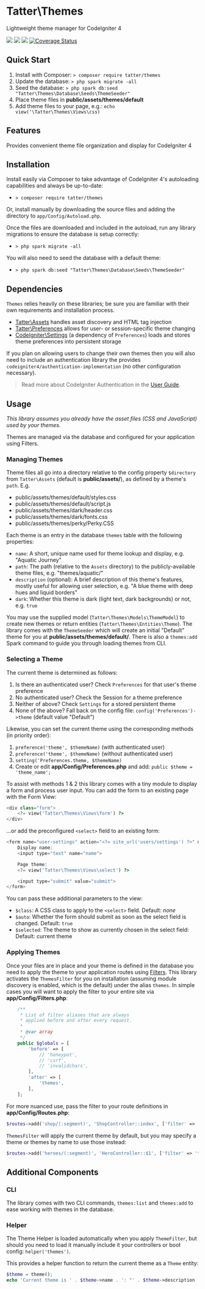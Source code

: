 # Tatter\Themes
Lightweight theme manager for CodeIgniter 4

[![](https://github.com/tattersoftware/codeigniter4-themes/workflows/PHPUnit/badge.svg)](https://github.com/tattersoftware/codeigniter4-themes/actions/workflows/test.yml)
[![](https://github.com/tattersoftware/codeigniter4-themes/workflows/PHPStan/badge.svg)](https://github.com/tattersoftware/codeigniter4-themes/actions/workflows/analyze.yml)
[![](https://github.com/tattersoftware/codeigniter4-themes/workflows/Deptrac/badge.svg)](https://github.com/tattersoftware/codeigniter4-themes/actions/workflows/inspect.yml)
[![Coverage Status](https://coveralls.io/repos/github/tattersoftware/codeigniter4-themes/badge.svg?branch=develop)](https://coveralls.io/github/organization/name?branch=develop)

## Quick Start

1. Install with Composer: `> composer require tatter/themes`
2. Update the database: `> php spark migrate -all`
3. Seed the database: `> php spark db:seed "Tatter\Themes\Database\Seeds\ThemeSeeder"`
5. Place theme files in **public/assets/themes/default** 
5. Add theme files to your page, e.g.: `echo view('\Tatter\Themes\Views\css)`

## Features

Provides convenient theme file organization and display for CodeIgniter 4

## Installation

Install easily via Composer to take advantage of CodeIgniter 4's autoloading capabilities
and always be up-to-date:
* `> composer require tatter/themes`

Or, install manually by downloading the source files and adding the directory to
`app/Config/Autoload.php`.

Once the files are downloaded and included in the autoload, run any library migrations
to ensure the database is setup correctly:
* `> php spark migrate -all`

You will also need to seed the database with a default theme:
* `> php spark db:seed "Tatter\Themes\Database\Seeds\ThemeSeeder"`

## Dependencies

`Themes` relies heavily on these libraries; be sure you are familiar with their own
requirements and installation process.
* [Tatter\Assets](https://github.com/tattersoftware/codeigniter4-assets) handles asset discovery and HTML tag injection
* [Tatter\Preferences](https://github.com/tattersoftware/codeigniter4-preferences) allows for user- or session-specific theme changing 
* [CodeIgniter\Settings](https://github.com/codeigniter4/settings) (a dependency of `Preferences`) loads and stores theme preferences into persistent storage

If you plan on allowing users to change their own themes then you will also need to include
an authentication library the provides `codeigniter4/authentication-implementation` (no other
configuration necessary).

> Read more about CodeIgniter Authentication in the [User Guide](https://codeigniter.com/user_guide/extending/authentication.html).

## Usage

*This library assumes you already have the asset files (CSS and JavaScript) used by your themes.*

Themes are managed via the database and configured for your application using Filters.

### Managing Themes

Theme files all go into a directory relative to the config property `$directory` from
`Tatter\Assets` (default is **public/assets/**), as defined by a theme's `path`. E.g.

* public/assets/themes/default/styles.css
* public/assets/themes/default/script.js
* public/assets/themes/dark/header.css
* public/assets/themes/dark/fonts.css
* public/assets/themes/perky/Perky.CSS

Each theme is an entry in the database `themes` table with the following properties:

* `name`: A short, unique name used for theme lookup and display, e.g. "Aquatic Journey"
* `path`: The path (relative to the `Assets` directory) to the publicly-available theme files, e.g. "themes/aquatic/"
* `description` (optional): A brief description of this theme's features, mostly useful for allowing user selection, e.g. "A blue theme with deep hues and liquid borders"
* `dark`: Whether this theme is dark (light text, dark backgrounds) or not, e.g. `true`

You may use the supplied model (`Tatter\Themes\Models\ThemeModel`) to create new themes or
return entities (`Tatter\Themes\Entities\Theme`). The library comes with the `ThemeSeeder`
which will create an initial "Default" theme for you at **public/assets/themes/default/**.
There is also a `themes:add` Spark command to guide you through loading themes from CLI.

### Selecting a Theme

The current theme is determined as follows:

1. Is there an authenticated user? Check `Preferences` for that user's theme preference
2. No authenticated user? Check the Session for a theme preference
3. Neither of above? Check `Settings` for a stored persistent theme
4. None of the above? Fall back on the config file: `config('Preferences')->theme` (default value "Default")

Likewise, you can set the current theme using the corresponding methods (in priority order):

1. `preference('theme', $themeName)` (with authenticated user)
2. `preference('theme', $themeName)` (without authenticated user)
3. `setting('Preferences.theme, $themeName)`
4. Create or edit **app/Config/Preferences.php** and add: `public $theme = 'theme_name';`

To assist with methods 1 & 2 this library comes with a tiny module to display a form and
process user input. You can add the form to an existing page with the Form View:
```php
<div class="form">
	<?= view('Tatter\Themes\Views\form') ?>
</div>
```

...or add the preconfigured `<select>` field to an existing form:

```php
<form name="user-settings" action="<?= site_url('users/settings') ?>" method="post">
	Display name:
	<input type="text" name="name">

	Page theme:
	<?= view('Tatter\Themes\Views\select') ?>

	<input type="submit" value="submit">
</form>
```

You can pass these additional parameters to the view:
* `$class`: A CSS class to apply to the `<select>` field. Default: *none*
* `$auto`: Whether the form should submit as soon as the select field is changed. Default: `true`
* `$selected`: The theme to show as currently chosen in the select field: Default: current theme

### Applying Themes

Once your files are in place and your theme is defined in the database you need to apply the
theme to your application routes using [Filters](https://codeigniter4.github.io/CodeIgniter4/incoming/filters.html).
This library activates the `ThemesFilter` for you on installation (assuming module discovery
is enabled, which is the default) under the alias `themes`. In simple cases you will want to
apply the filter to your entire site via **app/Config/Filters.php**:

```php
    /**
     * List of filter aliases that are always
     * applied before and after every request.
     *
     * @var array
     */
    public $globals = [
        'before' => [
            // 'honeypot',
            // 'csrf',
            // 'invalidchars',
        ],
        'after' => [
            'themes',
        ],
    ];
```

For more nuanced use, pass the filter to your route definitions in **app/Config/Routes.php**:
```php
$routes->add('shop/(:segment)', 'ShopController::index', ['filter' => 'themes']);
```

`ThemesFilter` will apply the current theme by default, but you may specify a theme or themes
by name to use those instead:
```php
$routes->add('heroes/(:segment)', 'HeroController::$1', ['filter' => 'themes:Heroic']);
```

## Additional Components

### CLI

The library comes with two CLI commands, `themes:list` and `themes:add` to ease working
with themes in the database.

### Helper

The Theme Helper is loaded automatically when you apply `ThemeFilter`, but should you need
to load it manually include it your controllers or boot config: `helper('themes')`.

This provides a helper function to return the current theme as a `Theme` entity:
```php
$theme = theme();
echo 'Current theme is ' . $theme->name . ': "' . $theme->description . '"';
```
